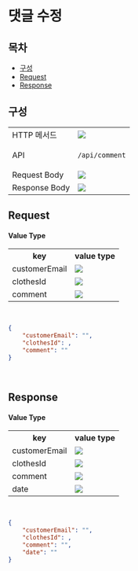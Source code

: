 # 댓글 수정

## 목차

- [구성](#구성)
- [Request](#request)
- [Response](#response)

## 구성

<table>
<tr>
  <td>HTTP 메서드</td>
  <td>
    <img src="https://img.shields.io/badge/PUT-blue">
  </td>
</tr>
<tr>
  <td>API</td>
  <td>

  `/api/comment`

  </td>
</tr>
<tr>
  <td>Request Body</td>
  <td>
    <img src="https://img.shields.io/badge/JSON-purple">
  </td>
</tr>
<tr>
  <td>Response Body</td>
  <td>
    <img src="https://img.shields.io/badge/JSON-purple">
  </td>
</tr>
</table>

## Request

#### Value Type 
<table>
<tr>
  <th>key</th>
  <th>value type</th>
</tr>
<tr>
    <td>customerEmail</td>
    <td><img src="https://img.shields.io/badge/string-grey"></td>
</tr>
<tr>
    <td>clothesId</td>
    <td><img src="https://img.shields.io/badge/number-grey"></td>
</tr>
<tr>
    <td>comment</td>
    <td><img src="https://img.shields.io/badge/string-grey"></td>
</tr>
</table>

<br/>

```json
{
    "customerEmail": "",
    "clothesId": ,
    "comment": ""
}
```

<br/>

## Response

#### Value Type 
<table>
<tr>
  <th>key</th>
  <th>value type</th>
</tr>
<tr>
    <td>customerEmail</td>
    <td><img src="https://img.shields.io/badge/string-grey"></td>
</tr>
<tr>
    <td>clothesId</td>
    <td><img src="https://img.shields.io/badge/number-grey"></td>
</tr>
<tr>
    <td>comment</td>
    <td><img src="https://img.shields.io/badge/string-grey"></td>
</tr>
<tr>
    <td>date</td>
    <td><img src="https://img.shields.io/badge/string-grey"></td>
</tr>
</table>

<br/>

```json
{
    "customerEmail": "",
    "clothesId": ,
    "comment": "",
    "date": ""
}
```

<br/>
